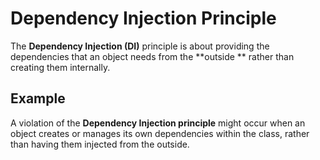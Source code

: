 # Dependency Injection Principle

The **Dependency Injection (DI)** principle is about providing the dependencies that an object needs from the **outside
** rather than creating them internally.

## Example

A violation of the **Dependency Injection principle** might occur when an object creates or manages its own dependencies
within the class, rather than having them injected from the outside.
